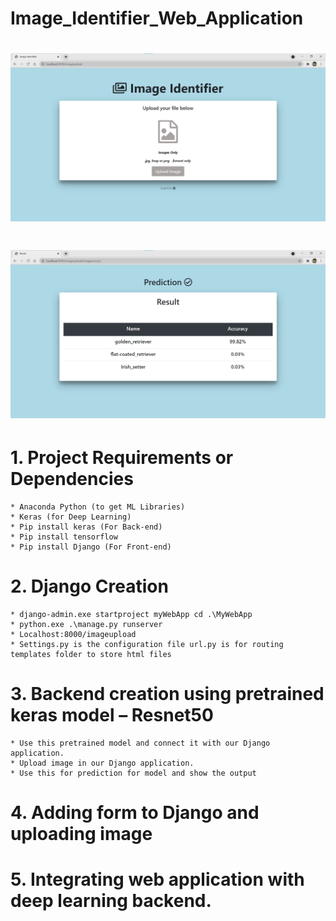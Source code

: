 # Image_Identifier_Web_Application
# ![Image_upload](/Image_identifier.png)
# ![Result](/result.png)
# 1. Project Requirements or Dependencies
    * Anaconda Python (to get ML Libraries)
    * Keras (for Deep Learning)
    * Pip install keras (For Back-end)
    * Pip install tensorflow
    * Pip install Django (For Front-end)
    
# 2. Django Creation
    * django-admin.exe startproject myWebApp cd .\MyWebApp
    * python.exe .\manage.py runserver 
    * Localhost:8000/imageupload
    * Settings.py is the configuration file url.py is for routing templates folder to store html files
    
# 3. Backend creation using pretrained keras model – Resnet50
    * Use this pretrained model and connect it with our Django application.
    * Upload image in our Django application.
    * Use this for prediction for model and show the output
 
 # 4. Adding form to Django and uploading image
 
 # 5. Integrating web application with deep learning backend.
